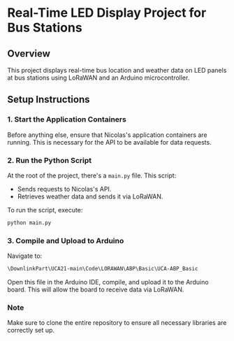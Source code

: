 # Real-Time LED Display Project for Bus Stations

## Overview
This project displays real-time bus location and weather data on LED panels at bus stations using LoRaWAN and an Arduino microcontroller.

## Setup Instructions

### 1. Start the Application Containers
Before anything else, ensure that Nicolas's application containers are running. This is necessary for the API to be available for data requests.

### 2. Run the Python Script
At the root of the project, there's a `main.py` file. This script:
- Sends requests to Nicolas's API.
- Retrieves weather data and sends it via LoRaWAN.

To run the script, execute:

```bash
python main.py
```


### 3. Compile and Upload to Arduino
Navigate to:

```bash
\DownlinkPart\UCA21-main\Code\LORAWAN\ABP\Basic\UCA-ABP_Basic
```

Open this file in the Arduino IDE, compile, and upload it to the Arduino board. This will allow the board to receive data via LoRaWAN.


### Note
Make sure to clone the entire repository to ensure all necessary libraries are correctly set up.

